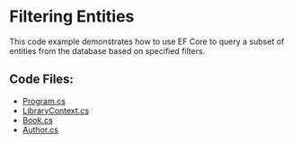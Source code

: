 # Filtering Entities

This code example demonstrates how to use EF Core to query a subset of entities from the database based on specified filters.

## Code Files:
- [Program.cs](Program.cs)
- [LibraryContext.cs](../shared/LibraryContext.cs)
- [Book.cs](../shared/Book.cs)
- [Author.cs](../shared/Author.cs)